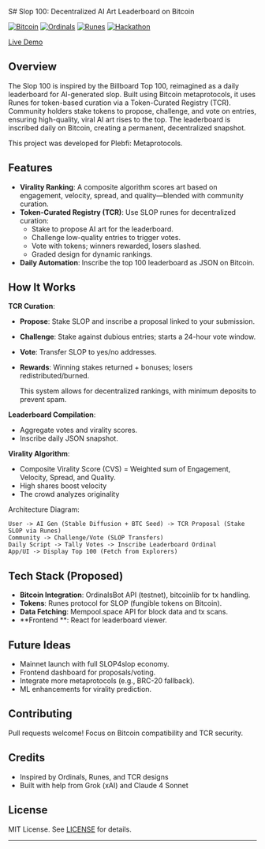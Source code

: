 S# Slop 100: Decentralized AI Art Leaderboard on Bitcoin

[![Bitcoin](https://img.shields.io/badge/Bitcoin-Metaprotocols-orange.svg)](https://bitcoin.org) [![Ordinals](https://img.shields.io/badge/Ordinals-Inscriptions-blue.svg)](https://ordinals.com) [![Runes](https://img.shields.io/badge/Runes-Tokens-green.svg)](https://runesprotocol.com) [![Hackathon](https://img.shields.io/badge/Hackathon-Project-red.svg)](https://your-hackathon-link.com)

[Live Demo](https://same-bf8ljyus7gw-latest.netlify.app/)


## Overview

The Slop 100 is inspired by the Billboard Top 100, reimagined as a daily leaderboard for AI-generated slop. Built using Bitcoin metaprotocols, it uses Runes for token-based curation via a Token-Curated Registry (TCR). Community holders stake tokens to propose, challenge, and vote on entries, ensuring high-quality, viral AI art rises to the top. The leaderboard is inscribed daily on Bitcoin, creating a permanent, decentralized snapshot.

This project was developed for Plebfi: Metaprotocols.

## Features

- **Virality Ranking**: A composite algorithm scores art based on engagement, velocity, spread, and quality—blended with community curation.
- **Token-Curated Registry (TCR)**: Use SLOP runes for decentralized curation:
  - Stake to propose AI art for the leaderboard.
  - Challenge low-quality entries to trigger votes.
  - Vote with tokens; winners rewarded, losers slashed.
  - Graded design for dynamic rankings.
- **Daily Automation**: Inscribe the top 100 leaderboard as JSON on Bitcoin.

## How It Works

**TCR Curation**:
   - **Propose**: Stake SLOP and inscribe a proposal linked to your submission.
   - **Challenge**: Stake against dubious entries; starts a 24-hour vote window.
   - **Vote**: Transfer SLOP to yes/no addresses.
   - **Rewards**: Winning stakes returned + bonuses; losers redistributed/burned.

     This system allows for decentralized rankings, with minimum deposits to prevent spam.

**Leaderboard Compilation**:
   - Aggregate votes and virality scores.
   - Inscribe daily JSON snapshot.

**Virality Algorithm**:
   - Composite Virality Score (CVS) = Weighted sum of Engagement, Velocity, Spread, and Quality.
   - High shares boost velocity
   - The crowd analyzes originality

Architecture Diagram:

```
User -> AI Gen (Stable Diffusion + BTC Seed) -> TCR Proposal (Stake SLOP via Runes)
Community -> Challenge/Vote (SLOP Transfers)
Daily Script -> Tally Votes -> Inscribe Leaderboard Ordinal
App/UI -> Display Top 100 (Fetch from Explorers)
```

## Tech Stack (Proposed)

- **Bitcoin Integration**: OrdinalsBot API (testnet), bitcoinlib for tx handling.
- **Tokens**: Runes protocol for SLOP (fungible tokens on Bitcoin).
- **Data Fetching**: Mempool.space API for block data and tx scans.
- **Frontend **: React for leaderboard viewer.

## Future Ideas

- Mainnet launch with full SLOP4slop economy.
- Frontend dashboard for proposals/voting.
- Integrate more metaprotocols (e.g., BRC-20 fallback).
- ML enhancements for virality prediction.

## Contributing

Pull requests welcome! Focus on Bitcoin compatibility and TCR security.

## Credits

- Inspired by Ordinals, Runes, and TCR designs 
- Built with help from Grok (xAI) and Claude 4 Sonnet

## License

MIT License. See [LICENSE](LICENSE) for details.

---


